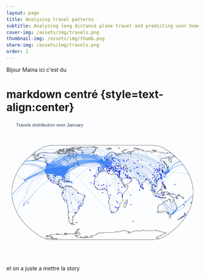 ```yaml
---
layout: page
title: Analyzing travel patterns
subtitle: Analyzing long distance plane travel and predicting user home area based on their long distance travels
cover-img: /assets/img/travels.png
thumbnail-img: /assets/img/thumb.png
share-img: /assets/img/travels.png
order: 1
---
```


Bijour Maina ici c'est du
# markdown centré {style=text-align:center}
![Alt Text](assets/img/animated.gif)


et on a juste a mettre la story
